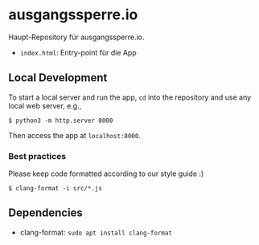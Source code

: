 # ausgangssperre.io

Haupt-Repository für ausgangssperre.io.

- `index.html`: Entry-point für die App

## Local Development

To start a local server and run the app, `cd` into the repository and use any
local web server, e.g.,

```shell
$ python3 -m http.server 8000
```

Then access the app at `localhost:8000`.

### Best practices

Please keep code formatted according to our style guide :)

```shell
$ clang-format -i src/*.js
```

## Dependencies

* clang-format: `sudo apt install clang-format`
